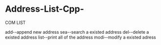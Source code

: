 # Address-List-Cpp-


COM LIST

add--append new address
sea--search a existed address
del--delete a existed address
list--print all of the address
modi--modify a existed adress
